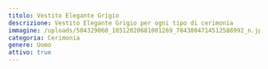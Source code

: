 ```yaml
---
titolo: Vestito Elegante Grigio
descrizione: Vestito Elegante Grigio per ogni tipo di cerimonia
immagine: /uploads/504329060_18512020681001269_7843804714512588992_n.jpg
categoria: Cerimonia
genere: Uomo
attivo: true
---
```



